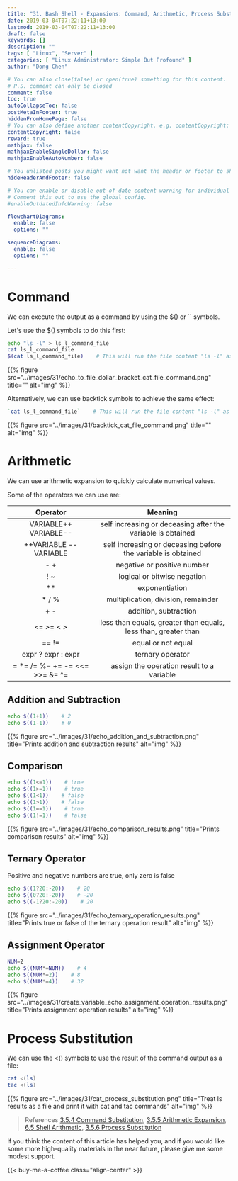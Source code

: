 ```yaml
---
title: "31. Bash Shell - Expansions: Command, Arithmetic, Process Substitution"
date: 2019-03-04T07:22:11+13:00
lastmod: 2019-03-04T07:22:11+13:00
draft: false
keywords: []
description: ""
tags: [ "Linux", "Server" ]
categories: [ "Linux Administrator: Simple But Profound" ]
author: "Dong Chen"

# You can also close(false) or open(true) something for this content.
# P.S. comment can only be closed
comment: false
toc: true
autoCollapseToc: false
postMetaInFooter: true
hiddenFromHomePage: false
# You can also define another contentCopyright. e.g. contentCopyright: "This is another copyright."
contentCopyright: false
reward: true
mathjax: false
mathjaxEnableSingleDollar: false
mathjaxEnableAutoNumber: false

# You unlisted posts you might want not want the header or footer to show
hideHeaderAndFooter: false

# You can enable or disable out-of-date content warning for individual post.
# Comment this out to use the global config.
#enableOutdatedInfoWarning: false

flowchartDiagrams:
  enable: false
  options: ""

sequenceDiagrams: 
  enable: false
  options: ""

---
```


<!--more-->

# Command

We can execute the output as a command by using the $() or `` symbols.

Let's use the $() symbols to do this first:

```bash
echo "ls -l" > ls_l_command_file
cat ls_l_command_file
$(cat ls_l_command_file)    # This will run the file content "ls -l" as a command.
```

{{% figure src="../images/31/echo_to_file_dollar_bracket_cat_file_command.png" title="" alt="img" %}}

Alternatively, we can use backtick symbols to achieve the same effect:

```bash
`cat ls_l_command_file`    # This will run the file content "ls -l" as a command.
```

{{% figure src="../images/31/backtick_cat_file_command.png" title="" alt="img" %}}

# Arithmetic

We can use arithmetic expansion to quickly calculate numerical values.

Some of the operators we can use are:

| Operator | Meaning |
|:-------------:|:---------------:|
| VARIABLE++ VARIABLE-- | self increasing or deceasing after the variable is obtained |
| ++VARIABLE --VARIABLE | self increasing or deceasing before the variable is obtained |
| - + | negative or positive number |
| ! ~ | logical or bitwise negation |
| ** | exponentiation |
| * / % | multiplication, division, remainder |
| + - | addition, subtraction |
| <= >= < > | less than equals, greater than equals, less than, greater than |
| == != | equal or not equal |
| expr ? expr : expr | ternary operator |
| = *= /= %= += -= <<= >>= &= ^= | assign the operation result to a variable |

## Addition and Subtraction

```bash
echo $((1+1))    # 2
echo $((1-1))    # 0
```

{{% figure src="../images/31/echo_addition_and_subtraction.png" title="Prints addition and subtraction results" alt="img" %}}

## Comparison

```bash
echo $((1<=1))    # true
echo $((1>=1))    # true
echo $((1<1))    # false
echo $((1>1))    # false
echo $((1==1))    # true
echo $((1!=1))    # false
```

{{% figure src="../images/31/echo_comparison_results.png" title="Prints comparison results" alt="img" %}}

## Ternary Operator

Positive and negative numbers are true, only zero is false

```bash
echo $((1?20:-20))    # 20
echo $((0?20:-20))    # -20
echo $((-1?20:-20))    # 20
```

{{% figure src="../images/31/echo_ternary_operation_results.png" title="Prints true or false of the ternary operation result" alt="img" %}}

## Assignment Operator

```bash
NUM=2
echo $((NUM*=NUM))    # 4
echo $((NUM*=2))    # 8
echo $((NUM*=4))    # 32
```

{{% figure src="../images/31/create_variable_echo_assignment_operation_results.png" title="Prints assignment operation results" alt="img" %}}

# Process Substitution

We can use the <() symbols to use the result of the command output as a file:

```bash
cat <(ls)
tac <(ls)
```

{{% figure src="../images/31/cat_process_substitution.png" title="Treat ls results as a file and print it with cat and tac commands" alt="img" %}}

> References
> [3.5.4 Command Substitution](https://www.gnu.org/software/bash/manual/html_node/Command-Substitution.html),
> [3.5.5 Arithmetic Expansion](https://www.gnu.org/software/bash/manual/html_node/Arithmetic-Expansion.html),
> [6.5 Shell Arithmetic](https://www.gnu.org/software/bash/manual/html_node/Shell-Arithmetic.html),
> [3.5.6 Process Substitution](https://www.gnu.org/software/bash/manual/html_node/Process-Substitution.html)

If you think the content of this article has helped you, and if you would like some more high-quality materials in the near future, please give me some modest support.

<!-- Buy Me a Coffee Button -->
{{< buy-me-a-coffee class="align-center" >}}

